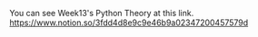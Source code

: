 You can see Week13's Python Theory at this link. <br>
https://www.notion.so/3fdd4d8e9c9e46b9a02347200457579d
